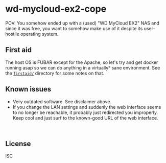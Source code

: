 ﻿
<!--#echo json="package.json" key="name" underline="=" -->
wd-mycloud-ex2-cope
===================
<!--/#echo -->

<!--#echo json="package.json" key="description" -->
POV: You somehow ended up with a (used) &quot;WD MyCloud EX2&quot; NAS and
since it was free, you want to somehow make use of it despite its user-hostile
operating system.
<!--/#echo -->



First aid
---------

The host OS is FUBAR except for the Apache, so let's try and get docker
running asap so we can do anything in a virtually° sane environment.
See the [`firstaid/`](firstaid/) directory for some notes on that.








Known issues
------------

* Very outdated software. See disclaimer above.
* If you change the LAN settings and suddenly the web interface seems to no
  longer be reachable, it probably just redirected you improperly.
  Keep cool and just surf to the known-good URL of the web interface.




&nbsp;


License
-------
<!--#echo json="package.json" key=".license" -->
ISC
<!--/#echo -->
